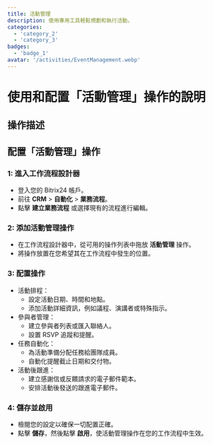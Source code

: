 ```yaml
---
title: 活動管理
description: 使用專用工具輕鬆規劃和執行活動。
categories: 
  - 'category_2'
  - 'category_3'
badges: 
  - 'badge_1'
avatar: '/activities/EventManagement.webp'
---
```

# 使用和配置「活動管理」操作的說明

## 操作描述

## **配置「活動管理」操作**

### 1: 進入工作流程設計器
- 登入您的 Bitrix24 帳戶。
- 前往 **CRM** > **自動化** > **業務流程**。
- 點擊 **建立業務流程** 或選擇現有的流程進行編輯。

### 2: 添加活動管理操作
- 在工作流程設計器中，從可用的操作列表中拖放 **活動管理** 操作。
- 將操作放置在您希望其在工作流程中發生的位置。

### 3: 配置操作
- 活動排程：
  - 設定活動日期、時間和地點。
  - 添加活動詳細資訊，例如議程、演講者或特殊指示。
- 參與者管理：
  - 建立參與者列表或匯入聯絡人。
  - 設置 RSVP 追蹤和提醒。
- 任務自動化：
  - 為活動準備分配任務給團隊成員。
  - 自動化提醒截止日期和交付物。
- 活動後跟進：
  - 建立感謝信或反饋請求的電子郵件範本。
  - 安排活動後發送的跟進電子郵件。

### 4: 儲存並啟用
- 檢閱您的設定以確保一切配置正確。
- 點擊 **儲存**，然後點擊 **啟用**，使活動管理操作在您的工作流程中生效。